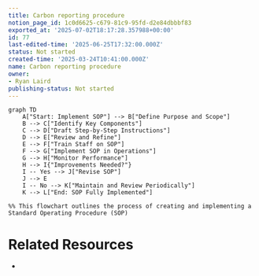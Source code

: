 ```yaml
---
title: Carbon reporting procedure
notion_page_id: 1c0d6625-c679-81c9-95fd-d2e84dbbbf83
exported_at: '2025-07-02T18:17:28.357988+00:00'
id: 77
last-edited-time: '2025-06-25T17:32:00.000Z'
status: Not started
created-time: '2025-03-24T10:41:00.000Z'
name: Carbon reporting procedure
owner:
- Ryan Laird
publishing-status: Not started
---
```


<!-- Unsupported block type: callout -->

<!-- Unsupported block type: column_list -->

```mermaid
graph TD
    A["Start: Implement SOP"] --> B["Define Purpose and Scope"]
    B --> C["Identify Key Components"]
    C --> D["Draft Step-by-Step Instructions"]
    D --> E["Review and Refine"]
    E --> F["Train Staff on SOP"]
    F --> G["Implement SOP in Operations"]
    G --> H["Monitor Performance"]
    H --> I{"Improvements Needed?"}
    I -- Yes --> J["Revise SOP"]
    J --> E
    I -- No --> K["Maintain and Review Periodically"]
    K --> L["End: SOP Fully Implemented"]

%% This flowchart outlines the process of creating and implementing a Standard Operating Procedure (SOP)
```

# Related Resources

- 
